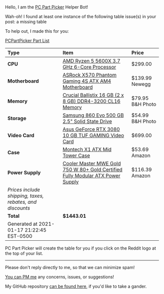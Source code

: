 Hello, I am the [PC Part Picker](https://pcpartpicker.com) Helper Bot!

Wah-oh! I found at least one instance of the following table issue(s) in your post: a missing table

To help out, I made this for you:

[PCPartPicker Part List](https://pcpartpicker.com/list/3pK2Bc)

Type|Item|Price
:----|:----|:----
 **CPU** | [AMD Ryzen 5 5600X 3.7 GHz 6-Core Processor](https://pcpartpicker.com/product/g94BD3/amd-ryzen-5-5600x-37-ghz-6-core-processor-100-100000065box) | $299.00 
 **Motherboard** | [ASRock X570 Phantom Gaming 4S ATX AM4 Motherboard](https://pcpartpicker.com/product/cvhmP6/asrock-x570-phantom-gaming-4s-atx-am4-motherboard-x570-phantom-gaming-4s) | $139.99 Newegg
 **Memory** | [Crucial Ballistix 16 GB (2 x 8 GB) DDR4-3200 CL16 Memory](https://pcpartpicker.com/product/BxTzK8/crucial-ballistix-16-gb-2-x-8-gb-ddr4-3200-memory-bl2k8g32c16u4b) | $79.95 B&H Photo
 **Storage** | [Samsung 860 Evo 500 GB 2.5" Solid State Drive](https://pcpartpicker.com/product/6yKcCJ/samsung-860-evo-500gb-25-solid-state-drive-mz-76e500bam) | $54.99 B&H Photo
 **Video Card** | [Asus GeForce RTX 3080 10 GB TUF GAMING Video Card](https://pcpartpicker.com/product/DgMTwP/asus-geforce-rtx-3080-10-gb-tuf-gaming-video-card-tuf-rtx3080-10g-gaming) | $699.00 
 **Case** | [Montech X1 ATX Mid Tower Case](https://pcpartpicker.com/product/4vJmP6/montech-x1-atx-mid-tower-case-x1-black) | $53.69 Amazon
 **Power Supply** | [Cooler Master MWE Gold 750 W 80+ Gold Certified Fully Modular ATX Power Supply](https://pcpartpicker.com/product/v6gzK8/cooler-master-mwe-gold-750-w-80-gold-certified-fully-modular-atx-power-supply-mpy-7501-afaag-us) | $116.39 Amazon
 *Prices include shipping, taxes, rebates, and discounts* | 
 | **Total** | **$1443.01** | 
 Generated at 2021-01-17 21:22:45 EST-0500 |  |


PC Part Picker will create the table for you if you click on the Reddit logo at the top of your list.

---
Please don't reply directly to me, so that we can minimize spam! 

[You can PM me](https://www.reddit.com/message/compose/?to=pcpp-helper-bot) any concerns, issues, or suggestions!

My GitHub repository [can be found here](https://github.com/william-ingold/pcpp-helper-bot), if you'd like to take a gander.